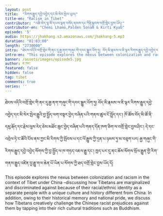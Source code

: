 ```yaml
---
layout: post
title:  "རིགས་རྒྱུད་དབྱེ་འབྱེད་དང་མི་སེར་སྤེལ་ཡུལ།"
title-en: "Racism in Tibet"
contributor: "འཆི་མེད་ལྷ་མོ་དཔལ་ལྡན་བསོད་ནམས་དང་ཀིརྟི་སྐྱབས་བགྲོ་གླེང་བྱས་ཡོད།་"
contributor-en: "Chemi Lhamo,Palden Sonam & Kirti Kyab"
episode: '5'
audio: https://jhakhang.s3.amazonaws.com/jhakhang-5.mp3
duration: "01:03:00"
length: "2730000"
intro: "ཐེངས་འདིའི་བགྲོ་གླེང་གི་ནང་དུ་རྒྱ་ནག་གཞུང་གི་དབང་སྒྱུར་འོག་ཏུ། བོད་མི་རྣམས་ལ་ཇི་ལྟར་རིགས་རྒྱུད་དབྱེ་འབྱེད་དང་མི་སེར་སྤེལ་རྒྱུའི་བྱ་སྤྱོད་ལག་བསྟར་བྱེད་བཞིན་པའི་གནས་ཚུལ་ངོ་སྤྲོད་དང་། ཁོ་ཚོས་བོད་མི་ཚོ་ནི་དམུ་རྒོད་དང་རྗེས་ལུས་རེད་ཅེས་མཐོང་ཆུང་བྱེད་བཞིན་པའི་གནད་དོན་ཁག་ཅིག་ལ་བགྲོ་གླེང་བྱས་ཤིང་། དེ་དང་འབྲེལ་ཏེ་ང་ཚོའི་ངོས་ནས་ཀྱང་མི་རིགས་ཀྱི་སྤོབས་པ་དང་ལོ་རྒྱུས་ཀྱི་དྲན་པ་ཉམས་ཏུ་མ་བཅུག་པར། རྒྱ་གཞུང་གི་རིགས་རྒྱུད་དབྱེ་འབྱེད་སོགས་ཀྱི་བྱ་སྤྱོད་ལ་ཁ་གཏད་འཇལ་རྒྱུ་དང་། ཁྱད་པར་དུ་ནང་ཆོས་སོགས་སྲོལ་རྒྱུན་གྱི་རིག་གནས་རྒྱུད་འཛིན་བྱ་རྒྱུ་གལ་ཆེན་པོ་ཡིན་པ་སོགས་ཀྱི་ཐད་བགྲོ་གླེང་བྱས་ཡོད་དོ།"
intro-en: "This episode explores the nexus between colonization and racism in the context of Tibet under China –discussing how Tibetans are marginalized and discriminated against because of their racial/ethnic identity as a separate people with a unique culture and history different from China. In addition, owing to their historical memory and national pride, we discuss how Tibetans creatively challenge the Chinese racist prejudices against them by tapping into their rich cultural traditions such as Buddhism. "
banner: /assets/images/episode5.jpg
author: ཇ་ཁང་
featured: false
hidden: false
tag: tibet
comments: true
series: ''
---
```

ཐེངས་འདིའི་བགྲོ་གླེང་གི་ནང་དུ་རྒྱ་ནག་གཞུང་གི་དབང་སྒྱུར་འོག་ཏུ། བོད་མི་རྣམས་ལ་ཇི་ལྟར་རིགས་རྒྱུད་དབྱེ་འབྱེད་དང་མི་སེར་སྤེལ་རྒྱུའི་བྱ་སྤྱོད་ལག་བསྟར་བྱེད་བཞིན་པའི་གནས་ཚུལ་ངོ་སྤྲོད་དང་། ཁོ་ཚོས་བོད་མི་ཚོ་ནི་དམུ་རྒོད་དང་རྗེས་ལུས་རེད་ཅེས་མཐོང་ཆུང་བྱེད་བཞིན་པའི་གནད་དོན་ཁག་ཅིག་ལ་བགྲོ་གླེང་བྱས་ཤིང་། དེ་དང་འབྲེལ་ཏེ་ང་ཚོའི་ངོས་ནས་ཀྱང་མི་རིགས་ཀྱི་སྤོབས་པ་དང་ལོ་རྒྱུས་ཀྱི་དྲན་པ་ཉམས་ཏུ་མ་བཅུག་པར། རྒྱ་གཞུང་གི་རིགས་རྒྱུད་དབྱེ་འབྱེད་སོགས་ཀྱི་བྱ་སྤྱོད་ལ་ཁ་གཏད་འཇལ་རྒྱུ་དང་། ཁྱད་པར་དུ་ནང་ཆོས་སོགས་སྲོལ་རྒྱུན་གྱི་རིག་གནས་རྒྱུད་འཛིན་བྱ་རྒྱུ་གལ་ཆེན་པོ་ཡིན་པ་སོགས་ཀྱི་ཐད་བགྲོ་གླེང་བྱས་ཡོད་དོ།

This episode explores the nexus between colonization and racism in the context of Tibet under China –discussing how Tibetans are marginalized and discriminated against because of their racial/ethnic identity as a separate people with a unique culture and history different from China. In addition, owing to their historical memory and national pride, we discuss how Tibetans creatively challenge the Chinese racist prejudices against them by tapping into their rich cultural traditions such as Buddhism. 